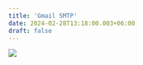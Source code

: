 ```yaml
---
title: 'Gmail SMTP'
date: 2024-02-28T13:18:00.003+06:00
draft: false
---
```


[![](https://blogger.googleusercontent.com/img/a/AVvXsEj30h7K5jkxeksstv0SBGyXjOCkYRNlV8I26lJtzMYjV92NlnpUS5Hta9ak_K6g9-yWeX8i-6FEr8vH-3ILCiTKeYGZ2cjedmQsH_t-7hEhLoP99tC1_-S_9kyBxWIWb5e-maOudtmSmIFE7KbkgUSzlt_9IxgOxF7_Sq9PYEtyyWNau0ettxYvOjBUPlBW=w620-h702)](https://blogger.googleusercontent.com/img/a/AVvXsEj30h7K5jkxeksstv0SBGyXjOCkYRNlV8I26lJtzMYjV92NlnpUS5Hta9ak_K6g9-yWeX8i-6FEr8vH-3ILCiTKeYGZ2cjedmQsH_t-7hEhLoP99tC1_-S_9kyBxWIWb5e-maOudtmSmIFE7KbkgUSzlt_9IxgOxF7_Sq9PYEtyyWNau0ettxYvOjBUPlBW)